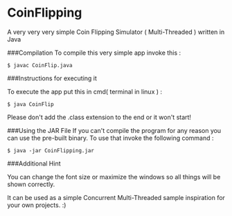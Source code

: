 # CoinFlipping
A very very very simple Coin Flipping Simulator ( Multi-Threaded ) written in Java

###Compilation
To compile this very simple app invoke this : 
  
    $ javac CoinFlip.java
    
###Instructions for executing it

To execute the app put this in cmd( terminal in linux ) :
  
    $ java CoinFlip
   
Please don't add the .class extension to the end or it won't start!

###Using the JAR File
If you can't compile the program for any reason you can use the pre-built binary.
To use that invoke the following command :
    
    $ java -jar CoinFlipping.jar

###Additional Hint

You can change the font size or maximize the windows so all things will be shown correctly.

It can be used as a simple Concurrent Multi-Threaded sample inspiration for your own projects. :)

